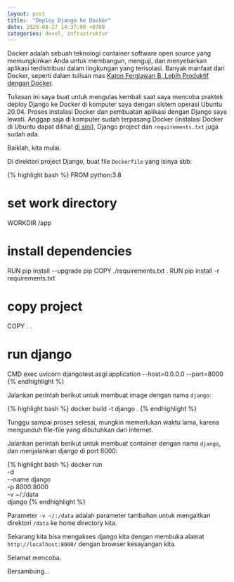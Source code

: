 ```yaml
---
layout: post
title:  "Deploy Django ke Docker"
date: 2020-08-27 14:37:00 +0700
categories: devel, infrastruktur
---
```


Docker adalah sebuah teknologi container software open source yang memungkinkan Anda untuk membangun, menguji, dan menyebarkan aplikasi terdistribusi dalam lingkungan yang terisolasi. Banyak manfaat dari Docker, seperti dalam tulisan mas [Katon Fergiawan B, Lebih Produktif dengan Docker](https://medium.com/@katonfergie/lebih-produktif-dengan-docker-c49b9d6ded8b).

Tuliasan ini saya buat untuk mengulas kembali saat saya mencoba praktek deploy Django ke Docker di komputer saya dengan sistem operasi Ubuntu 20.04. Proses instalasi Docker dan pembuatan aplikasi dengan Django saya lewati. Anggap saja di komputer sudah terpasang Docker (instalasi Docker di Ubuntu dapat dilihat [di sini](https://docs.docker.com/engine/install/ubuntu/)), Django project dan `requirements.txt` juga sudah ada.

Baiklah, kita mulai.

Di direktori project Django, buat file `Dockerfile` yang isinya sbb:

{% highlight bash %}
FROM python:3.8

# set work directory
WORKDIR /app

# install dependencies
RUN pip install --upgrade pip
COPY ./requirements.txt .
RUN pip install -r requirements.txt

# copy project
COPY . .

# run django
CMD exec uvicorn djangotest.asgi:application --host=0.0.0.0 --port=8000
{% endhighlight %}

Jalankan perintah berikut untuk membuat image dengan nama `django`:

{% highlight bash %}
docker build -t django .
{% endhighlight %}

Tunggu sampai proses selesai, mungkin memerlukan waktu lama, karena mengunduh file-file yang dibutuhkan dari internet.

Jalankan perintah berikut untuk membuat container dengan nama `django`, dan menjalankan django di port 8000:

{% highlight bash %}
docker run \
    -d \
    --name django \
    -p 8000:8000 \
    -v ~/:/data \
    django
{% endhighlight %}

Parameter `-v ~/:/data` adalah parameter tambahan untuk mengaitkan direktori `/data` ke home directory kita.

Sekarang kita bisa mengakses django kita dengan membuka alamat `http://localhost:8000/` dengan browser kesayangan kita. 

Selamat mencoba.

Bersambung...